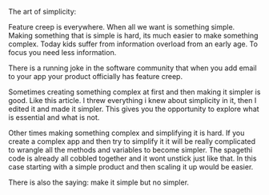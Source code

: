 The art of simplicity:

Feature creep is everywhere. When all we want is something simple. Making something that is simple is hard, its much easier to make something complex. Today kids suffer from information overload from an early age. To focus you need less information. 

There is a running joke in the software community that when you add email to your app your product officially has feature creep. 

Sometimes creating something complex at first and then making it simpler is good. Like this article. I threw everything i knew about simplicity in it, then I edited it and made it simpler. This gives you the opportunity to explore what is essential and what is not. 

Other times making something complex and simplifying it is hard. If you create a complex app and then try to simplify it it will be really complicated to wrangle all the methods and variables to become simpler. The spagethi code is already all cobbled together and it wont unstick just like that. In this case starting with a simple product and then scaling it up would be easier. 

There is also the saying: make it simple but no simpler. 


